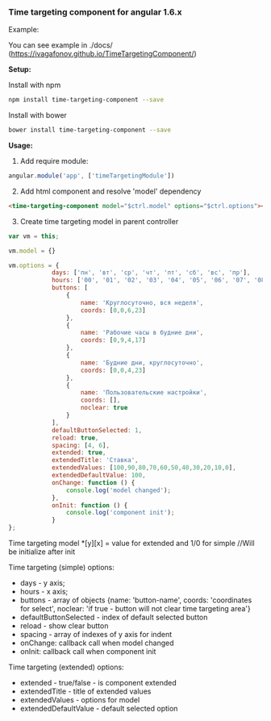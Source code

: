 ### Time targeting component for angular 1.6.x

Example: 

You can see example in ./docs/ (https://ivagafonov.github.io/TimeTargetingComponent/)

**Setup:**

Install with npm
```bash
npm install time-targeting-component --save
```

Install with bower
```bash
bower install time-targeting-component --save
```

**Usage:**

1. Add require module:
```js
angular.module('app', ['timeTargetingModule'])
```

2. Add html component and resolve 'model' dependency
```html
<time-targeting-component model="$ctrl.model" options="$ctrl.options"></time-targeting-component>
```

3. Create time targeting model in parent controller
```js
var vm = this;

vm.model = {}

vm.options = {
            days: ['пн', 'вт', 'ср', 'чт', 'пт', 'сб', 'вс', 'пр'],
            hours: ['00', '01', '02', '03', '04', '05', '06', '07', '08', '09', '10', '11', '12', '13', '14', '15', '16', '17', '18', '19', '20', '21', '22', '23'],
            buttons: [
                {
                    name: 'Круглосуточно, вся неделя',
                    coords: [0,0,6,23]
                },
                {
                    name: 'Рабочие часы в будние дни',
                    coords: [0,9,4,17]
                },
                {
                    name: 'Будние дни, круглосуточно',
                    coords: [0,0,4,23]
                },
                {
                    name: 'Пользовательские настройки',
                    coords: [],
                    noclear: true
                }
            ],
            defaultButtonSelected: 1,
            reload: true,
            spacing: [4, 6],
            extended: true,
            extendedTitle: 'Ставка',
            extendedValues: [100,90,80,70,60,50,40,30,20,10,0],
            extendedDefaultValue: 100,
            onChange: function () {
                console.log('model changed');
            },
            onInit: function () {
                console.log('component init');
            }
};
```

Time targeting model
*[y][x] = value for extended and 1/0 for simple //Will be initialize after init

Time targeting (simple) options:
* days - y axis;
* hours - x axis;
* buttons - array of objects {name: 'button-name', coords: 'coordinates for select', noclear: 'if true - button will not clear time targeting area'}
* defaultButtonSelected - index of default selected button
* reload - show clear button
* spacing - array of indexes of y axis for indent
* onChange: callback call when model changed
* onInit: callback call when component init

Time targeting (extended) options:
* extended - true/false - is component extended
* extendedTitle - title of extended values
* extendedValues - options for model
* extendedDefaultValue - default selected option